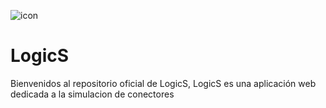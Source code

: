![icon](https://github.com/user-attachments/assets/8893bd57-933e-44e2-ad9a-494cef627ddd)
# LogicS
<p>
  Bienvenidos al repositorio oficial de LogicS, LogicS es una aplicación web dedicada a la simulacion de conectores 
</p>
